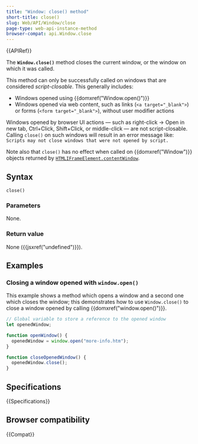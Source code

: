 ```yaml
---
title: "Window: close() method"
short-title: close()
slug: Web/API/Window/close
page-type: web-api-instance-method
browser-compat: api.Window.close
---
```


{{APIRef}}

The **`Window.close()`** method closes the current window, or
the window on which it was called.

This method can only be successfully called on windows that are considered _script-closable_. This generally includes:

- Windows opened using {{domxref("Window.open()")}}
- Windows opened via web content, such as links (`<a target="_blank">`) or forms (`<form target="_blank">`), without user modifier actions

Windows opened by browser UI actions — such as right-click → Open in new tab, Ctrl+Click, Shift+Click, or middle-click — are not script-closable. Calling `close()` on such windows will result in an error message like: `Scripts may not close windows that were not opened by script.`

Note also that `close()` has no effect when called on {{domxref("Window")}}
objects returned by
[`HTMLIFrameElement.contentWindow`](/en-US/docs/Web/API/HTMLIFrameElement/contentWindow).

## Syntax

```js-nolint
close()
```

### Parameters

None.

### Return value

None ({{jsxref("undefined")}}).

## Examples

### Closing a window opened with `window.open()`

This example shows a method which opens a window and a second one which closes the
window; this demonstrates how to use `Window.close()` to close a window
opened by calling {{domxref("window.open()")}}.

```js
// Global variable to store a reference to the opened window
let openedWindow;

function openWindow() {
  openedWindow = window.open("more-info.htm");
}

function closeOpenedWindow() {
  openedWindow.close();
}
```

## Specifications

{{Specifications}}

## Browser compatibility

{{Compat}}
